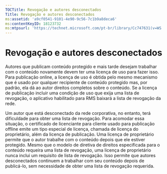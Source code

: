 ```yaml
---
TOCTitle: Revogação e autores desconectados
Title: Revogação e autores desconectados
ms:assetid: 'a9cf0541-9101-4e90-9c56-7c1b9a8deca6'
ms:contentKeyID: 18123732
ms:mtpsurl: 'https://technet.microsoft.com/pt-br/library/Cc747631(v=WS.10)'
---
```


Revogação e autores desconectados
=================================

Autores que publicam conteúdo protegido e mais tarde desejam trabalhar com o conteúdo novamente devem ter uma licença de uso para fazer isso. Para publicação online, a licença de uso é obtida pelo mesmo mecanismo que é usado por qualquer recipiente de conteúdo protegido mas, por padrão, ela dá ao autor direitos completos sobre o conteúdo. Se a licença de publicação incluir uma condição de uso que exija uma lista de revogação, o aplicativo habilitado para RMS baixará a lista de revogação da rede.

Um autor que está desconectado da rede corporativa, no entanto, terá dificuldade para obter uma lista de revogação. Para acomodar essa situação, o certificado de licenciante para cliente usado para publicação offline emite um tipo especial de licença, chamada de licença do proprietário, além da licença de publicação. Uma licença de proprietário permite que o autor trabalhe com o conteúdo depois que ele estiver protegido. Mesmo que o modelo de diretiva de direitos especificada para o conteúdo requeira uma lista de revogação, uma licença de proprietário nunca inclui um requisito de lista de revogação. Isso permite que autores desconectados continuem a trabalhar com seu conteúdo depois de publicá-lo, sem necessidade de obter uma lista de revogação requerida.

